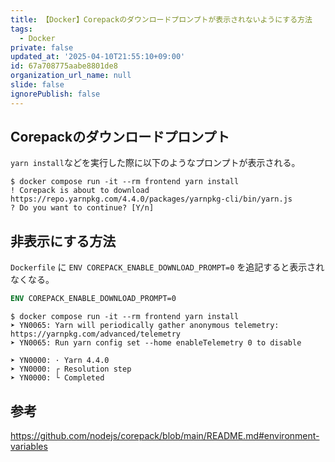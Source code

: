 ```yaml
---
title: 【Docker】Corepackのダウンロードプロンプトが表示されないようにする方法
tags:
  - Docker
private: false
updated_at: '2025-04-10T21:55:10+09:00'
id: 67a708775aabe8801de8
organization_url_name: null
slide: false
ignorePublish: false
---
```

## Corepackのダウンロードプロンプト

`yarn install`などを実行した際に以下のようなプロンプトが表示される。

```shell
$ docker compose run -it --rm frontend yarn install
! Corepack is about to download https://repo.yarnpkg.com/4.4.0/packages/yarnpkg-cli/bin/yarn.js
? Do you want to continue? [Y/n]
```

## 非表示にする方法

`Dockerfile` に `ENV COREPACK_ENABLE_DOWNLOAD_PROMPT=0` を追記すると表示されなくなる。

```dockerfile
ENV COREPACK_ENABLE_DOWNLOAD_PROMPT=0
```

```shell
$ docker compose run -it --rm frontend yarn install                 
➤ YN0065: Yarn will periodically gather anonymous telemetry: https://yarnpkg.com/advanced/telemetry
➤ YN0065: Run yarn config set --home enableTelemetry 0 to disable

➤ YN0000: · Yarn 4.4.0
➤ YN0000: ┌ Resolution step
➤ YN0000: └ Completed
```

## 参考

https://github.com/nodejs/corepack/blob/main/README.md#environment-variables

